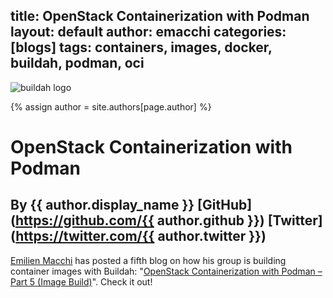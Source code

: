 title: OpenStack Containerization with Podman
layout: default
author: emacchi
categories: [blogs]
tags: containers, images, docker, buildah, podman, oci
---
![buildah logo](https://buildah.io/images/buildah.png)

{% assign author = site.authors[page.author] %}
# OpenStack Containerization with Podman
## By {{ author.display_name }} [GitHub](https://github.com/{{ author.github }}) [Twitter](https://twitter.com/{{ author.twitter }})

[Emilien Macchi](https://twitter.com/EmilienMacchi) has posted a fifth blog on how his group is building container images with Buildah: "[OpenStack Containerization with Podman – Part 5 (Image Build)](http://my1.fr/blog/openstack-containerization-with-podman-part-5-image-build/)". Check it out!
